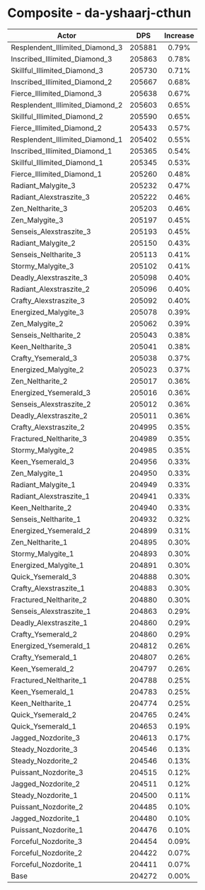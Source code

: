 # Composite - da-yshaarj-cthun
| Actor | DPS | Increase |
|---|:---:|:---:|
|Resplendent_Illimited_Diamond_3|205881|0.79%|
|Inscribed_Illimited_Diamond_3|205863|0.78%|
|Skillful_Illimited_Diamond_3|205730|0.71%|
|Inscribed_Illimited_Diamond_2|205667|0.68%|
|Fierce_Illimited_Diamond_3|205638|0.67%|
|Resplendent_Illimited_Diamond_2|205603|0.65%|
|Skillful_Illimited_Diamond_2|205590|0.65%|
|Fierce_Illimited_Diamond_2|205433|0.57%|
|Resplendent_Illimited_Diamond_1|205402|0.55%|
|Inscribed_Illimited_Diamond_1|205365|0.54%|
|Skillful_Illimited_Diamond_1|205345|0.53%|
|Fierce_Illimited_Diamond_1|205260|0.48%|
|Radiant_Malygite_3|205232|0.47%|
|Radiant_Alexstraszite_3|205222|0.46%|
|Zen_Neltharite_3|205203|0.46%|
|Zen_Malygite_3|205197|0.45%|
|Senseis_Alexstraszite_3|205193|0.45%|
|Radiant_Malygite_2|205150|0.43%|
|Senseis_Neltharite_3|205113|0.41%|
|Stormy_Malygite_3|205102|0.41%|
|Deadly_Alexstraszite_3|205098|0.40%|
|Radiant_Alexstraszite_2|205096|0.40%|
|Crafty_Alexstraszite_3|205092|0.40%|
|Energized_Malygite_3|205078|0.39%|
|Zen_Malygite_2|205062|0.39%|
|Senseis_Neltharite_2|205043|0.38%|
|Keen_Neltharite_3|205041|0.38%|
|Crafty_Ysemerald_3|205038|0.37%|
|Energized_Malygite_2|205023|0.37%|
|Zen_Neltharite_2|205017|0.36%|
|Energized_Ysemerald_3|205016|0.36%|
|Senseis_Alexstraszite_2|205012|0.36%|
|Deadly_Alexstraszite_2|205011|0.36%|
|Crafty_Alexstraszite_2|204995|0.35%|
|Fractured_Neltharite_3|204989|0.35%|
|Stormy_Malygite_2|204985|0.35%|
|Keen_Ysemerald_3|204956|0.33%|
|Zen_Malygite_1|204950|0.33%|
|Radiant_Malygite_1|204949|0.33%|
|Radiant_Alexstraszite_1|204941|0.33%|
|Keen_Neltharite_2|204940|0.33%|
|Senseis_Neltharite_1|204932|0.32%|
|Energized_Ysemerald_2|204899|0.31%|
|Zen_Neltharite_1|204895|0.30%|
|Stormy_Malygite_1|204893|0.30%|
|Energized_Malygite_1|204891|0.30%|
|Quick_Ysemerald_3|204888|0.30%|
|Crafty_Alexstraszite_1|204883|0.30%|
|Fractured_Neltharite_2|204880|0.30%|
|Senseis_Alexstraszite_1|204863|0.29%|
|Deadly_Alexstraszite_1|204860|0.29%|
|Crafty_Ysemerald_2|204860|0.29%|
|Energized_Ysemerald_1|204812|0.26%|
|Crafty_Ysemerald_1|204807|0.26%|
|Keen_Ysemerald_2|204797|0.26%|
|Fractured_Neltharite_1|204788|0.25%|
|Keen_Ysemerald_1|204783|0.25%|
|Keen_Neltharite_1|204774|0.25%|
|Quick_Ysemerald_2|204765|0.24%|
|Quick_Ysemerald_1|204653|0.19%|
|Jagged_Nozdorite_3|204613|0.17%|
|Steady_Nozdorite_3|204546|0.13%|
|Steady_Nozdorite_2|204546|0.13%|
|Puissant_Nozdorite_3|204515|0.12%|
|Jagged_Nozdorite_2|204511|0.12%|
|Steady_Nozdorite_1|204500|0.11%|
|Puissant_Nozdorite_2|204485|0.10%|
|Jagged_Nozdorite_1|204480|0.10%|
|Puissant_Nozdorite_1|204476|0.10%|
|Forceful_Nozdorite_3|204454|0.09%|
|Forceful_Nozdorite_2|204422|0.07%|
|Forceful_Nozdorite_1|204411|0.07%|
|Base|204272|0.00%|
